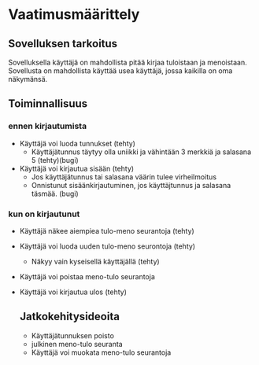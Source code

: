 # Vaatimusmäärittely

## Sovelluksen tarkoitus

Sovelluksella käyttäjä on mahdollista pitää kirjaa tuloistaan ja menoistaan. Sovellusta on mahdollista käyttää usea käyttäjä, jossa kaikilla on oma näkymänsä.

## Toiminnallisuus

### ennen kirjautumista
- Käyttäjä voi luoda tunnukset (tehty)
    - Käyttäjätunnus täytyy olla uniikki ja vähintään 3 merkkiä ja salasana 5 (tehty)(bugi)
- Käyttäjä voi kirjautua sisään (tehty)
    - Jos käyttäjätunnus tai salasana väärin tulee virheilmoitus
    - Onnistunut sisäänkirjautuminen, jos käyttäjtunnus ja salasana täsmää. (bugi)

 ### kun on kirjautunut
 - Käyttäjä näkee aiempiea tulo-meno seurantoja (tehty)
 - Käyttäjä voi luoda uuden tulo-meno seurontoja (tehty)
   - Näkyy vain kyseisellä käyttäjällä (tehty)
- Käyttäjä voi poistaa meno-tulo seurantoja
- Käyttäjä voi kirjautua ulos (tehty)

  ## Jatkokehitysideoita

  - Käyttäjätunnuksen poisto
  - julkinen meno-tulo seuranta
  - Käyttäjä voi muokata meno-tulo seurantoja
